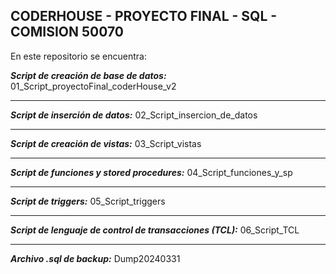 **CODERHOUSE - PROYECTO FINAL - SQL - COMISION 50070**
----------------------------------------------------


En este repositorio se encuentra:

***Script de creación de base de datos:*** 01_Script_proyectoFinal_coderHouse_v2

-----------------------------------------------------
***Script de inserción de datos:*** 02_Script_insercion_de_datos

-----------------------------------------------------
***Script de creación de vistas:*** 03_Script_vistas

-------------------------
***Script de funciones y stored procedures:*** 04_Script_funciones_y_sp

---------------------------------
***Script de triggers:*** 05_Script_triggers

------------------------------------------
***Script de lenguaje de control de transacciones (TCL):*** 06_Script_TCL

---------------------------------
***Archivo .sql de backup:*** Dump20240331
